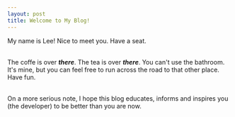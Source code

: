 ```yaml
---
layout: post
title: Welcome to My Blog!
---
```


My name is Lee! Nice to meet you. Have a seat.
<br><br>

The coffe is over ***there***. The tea is over ***there***. You can't use the bathroom. It's mine, but you can feel free to run across the road to that other place. Have fun.
<br><br>

On a more serious note, I hope this blog educates, informs and inspires you (the developer) to be better than you are now.